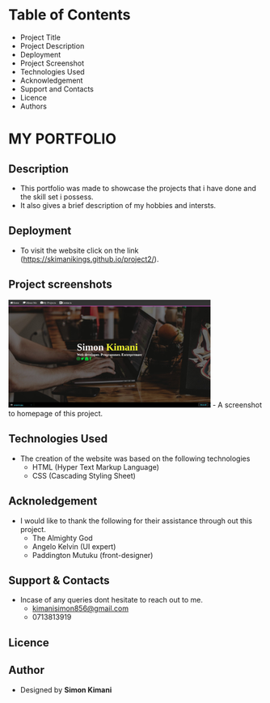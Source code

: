# Table of Contents

- Project Title
- Project Description
- Deployment
- Project Screenshot
- Technologies Used
- Acknowledgement
- Support and Contacts
- Licence
- Authors

# MY PORTFOLIO

## Description

- This portfolio was made to showcase the projects that i have done and the skill set i possess.
- It also gives a brief description of my hobbies and intersts.

## Deployment

- To visit the website click on the link (https://skimanikings.github.io/project2/).

## Project screenshots

<img src="./images/project2.jpg" width="400"/> 
- A screenshot to homepage of this project.

## Technologies Used

- The creation of the website was based on the following technologies 
    * HTML (Hyper Text Markup Language)
    * CSS (Cascading Styling Sheet)

## Acknoledgement 
- I would like to thank the following for their assistance through out this project. 
    * The Almighty God 
    * Angelo Kelvin (UI expert)
    * Paddington Mutuku (front-designer)

## Support & Contacts 
- Incase of any queries dont hesitate to reach out to me.
  *  kimanisimon856@gmail.com
  * 0713813919

 ## Licence

## Author 
* Designed by **Simon Kimani**



